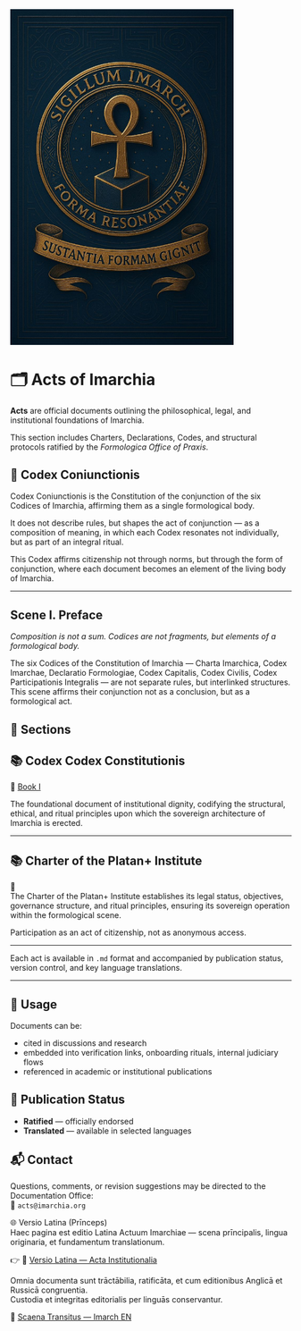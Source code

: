 <img src="./assets/logo_imarhc.jpg" alt="Imarch Logo" width="400"/>

# 🗂 Acts of Imarchia

**Acts** are official documents outlining the philosophical, legal, and institutional foundations of Imarchia.

This section includes Charters, Declarations, Codes, and structural protocols ratified by the *Formologica Office of Praxis*.

## 📘 Codex Coniunctionis 

Codex Coniunctionis is the Constitution of the conjunction of the six Codices of Imarchia, affirming them as a single formological body.

It does not describe rules, but shapes the act of conjunction — as a composition of meaning, in which each Codex resonates not individually, but as part of an integral ritual.

This Codex affirms citizenship not through norms, but through the form of conjunction, where each document becomes an element of the living body of Imarchia.

---

## Scene I. Preface 

*Composition is not a sum. Codices are not fragments, but elements of a formological body.*

The six Codices of the Constitution of Imarchia — Charta Imarchica, Codex Imarchae, Declaratio Formologiae, Codex Capitalis, Codex Civilis, Codex Participationis Integralis — are not separate rules, but interlinked structures. This scene affirms their conjunction not as a conclusion, but as a formological act.


## 🔖 Sections

## 📚 Codex Codex Constitutionis  
📜 [Book I](https://acta.imarch.sbs/codex_acts/codex_constitutionalis_lat_en)
 
The foundational document of institutional dignity, codifying the structural, ethical, and ritual principles upon which the sovereign architecture of Imarchia is erected.  

---

## 📚 Charter of the Platan+ Institute  
📜   
The Charter of the Platan+ Institute establishes its legal status, objectives, governance structure, and ritual principles, ensuring its sovereign operation within the formological scene.

Participation as an act of citizenship, not as anonymous access.

---

Each act is available in `.md` format and accompanied by publication status, version control, and key language translations.

---

## 🧭 Usage

Documents can be:
- cited in discussions and research  
- embedded into verification links, onboarding rituals, internal judiciary flows  
- referenced in academic or institutional publications

## 📎 Publication Status

- **Ratified** — officially endorsed  
- **Translated** — available in selected languages

## 📬 Contact

Questions, comments, or revision suggestions may be directed to the Documentation Office:  
📧 `acts@imarchia.org`

🌐 Versio Latina (Prīnceps)  
Haec pagina est editio Latina Actuum Imarchiae — scena prīncipalis, lingua originaria, et fundamentum translationum.

👉 🔗 [Versio Latina — Acta Institutionalia](./README.md)

Omnia documenta sunt trāctābilia, ratificāta, et cum editionibus Anglicā et Russicā congruentia.  
Custodia et integritas editorialis per linguās conservantur.

🔁 [Scaena Transitus — Imarch EN](https://imarch.sbs/lingua/en)
